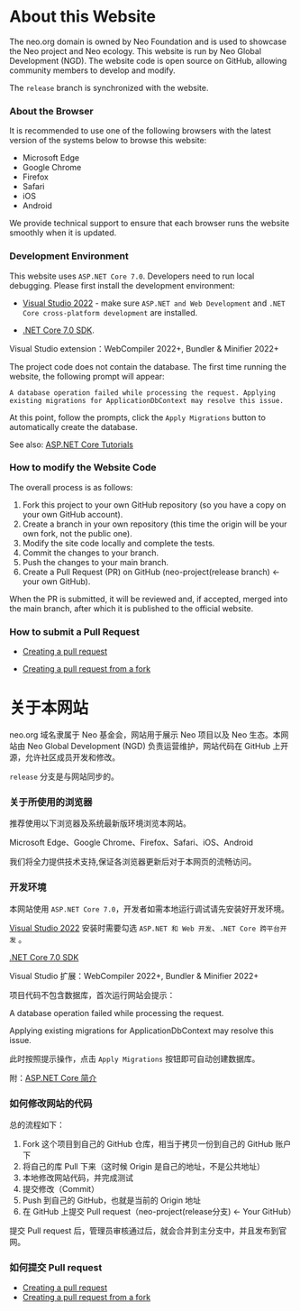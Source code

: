 # About this Website

The neo.org domain is owned by Neo Foundation and is used to showcase the Neo project and Neo ecology. This website is run by Neo Global Development (NGD). The website code is open source on GitHub, allowing community members to develop and modify.

The `release` branch is synchronized with the website.

### About the Browser

It is recommended to use one of the following browsers with the latest version of the systems below to browse this website:

- Microsoft Edge
- Google Chrome
- Firefox
- Safari
- iOS
- Android

We provide technical support to ensure that each browser runs the website smoothly when it is updated.

### Development Environment

This website uses `ASP.NET Core 7.0`. Developers need to run local debugging. Please first install the development environment:

- [Visual Studio 2022](https://visualstudio.microsoft.com/) - make sure `ASP.NET and Web Development` and `.NET Core cross-platform development` are installed.

- [.NET Core 7.0  SDK](https://dotnet.microsoft.com/download).

Visual Studio extension：WebCompiler 2022+, Bundler & Minifier 2022+

The project code does not contain the database. The first time running the website, the following prompt will appear:

`A database operation failed while processing the request.
Applying existing migrations for ApplicationDbContext may resolve this issue.`

At this point, follow the prompts, click the `Apply Migrations` button to automatically create the database.

See also: [ASP.NET Core Tutorials](https://docs.microsoft.com/en-us/aspnet/core/introduction-to-aspnet-core?view=aspnetcore-7.0)

### How to modify the Website Code

The overall process is as follows:

1. Fork this project to your own GitHub repository (so you have a copy on your own GitHub account).
2. Create a branch in your own repository (this time the origin will be your own fork, not the public one).
3. Modify the site code locally and complete the tests.
4. Commit the changes to your branch.
5. Push the changes to your main branch.
6. Create a Pull Request (PR) on GitHub (neo-project(release branch) ← your own GitHub).

When the PR is submitted, it will be reviewed and, if accepted, merged into the main branch, after which it is published to the official website.

### How to submit a Pull Request

- [Creating a pull request](https://help.github.com/articles/creating-a-pull-request/)

- [Creating a pull request from a fork](https://help.github.com/articles/creating-a-pull-request-from-a-fork/)

# 关于本网站 

neo.org 域名隶属于 Neo 基金会，网站用于展示 Neo 项目以及 Neo 生态。本网站由 Neo Global Development (NGD) 负责运营维护，网站代码在 GitHub 上开源，允许社区成员开发和修改。

`release` 分支是与网站同步的。

### 关于所使用的浏览器

推荐使用以下浏览器及系统最新版环境浏览本网站。

Microsoft Edge、Google Chrome、Firefox、Safari、iOS、Android

我们将全力提供技术支持,保证各浏览器更新后对于本网页的流畅访问。

### 开发环境

本网站使用 `ASP.NET Core 7.0`，开发者如需本地运行调试请先安装好开发环境。

[Visual Studio 2022](https://visualstudio.microsoft.com/) 安装时需要勾选 `ASP.NET 和 Web 开发`、`.NET Core 跨平台开发` 。

[.NET Core 7.0 SDK](https://dotnet.microsoft.com/download)

Visual Studio 扩展：WebCompiler 2022+, Bundler & Minifier 2022+


项目代码不包含数据库，首次运行网站会提示：

A database operation failed while processing the request.

Applying existing migrations for ApplicationDbContext may resolve this issue.

此时按照提示操作，点击 `Apply Migrations` 按钮即可自动创建数据库。

附：[ASP.NET Core 简介](https://docs.microsoft.com/zh-cn/aspnet/core/introduction-to-aspnet-core?view=aspnetcore-7.0)

### 如何修改网站的代码

总的流程如下：

1. Fork 这个项目到自己的 GitHub 仓库，相当于拷贝一份到自己的 GitHub 账户下
2. 将自己的库 Pull 下来（这时候 Origin 是自己的地址，不是公共地址）
3. 本地修改网站代码，并完成测试
4. 提交修改（Commit）
5. Push 到自己的 GitHub，也就是当前的 Origin 地址
6. 在 GitHub 上提交 Pull request（neo-project(release分支) ← Your GitHub）

提交 Pull request 后，管理员审核通过后，就会合并到主分支中，并且发布到官网。

### 如何提交 Pull request

- [Creating a pull request](https://help.github.com/articles/creating-a-pull-request/)
- [Creating a pull request from a fork](https://help.github.com/articles/creating-a-pull-request-from-a-fork/)
